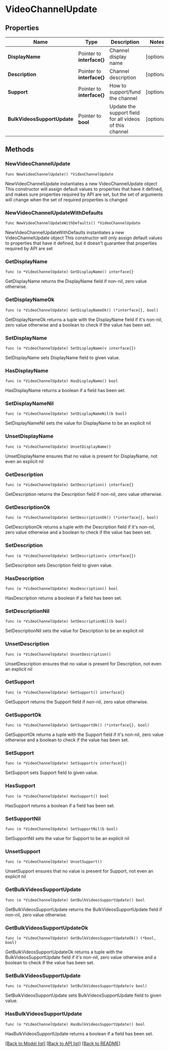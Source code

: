 # VideoChannelUpdate

## Properties

Name | Type | Description | Notes
------------ | ------------- | ------------- | -------------
**DisplayName** | Pointer to **interface{}** | Channel display name | [optional] 
**Description** | Pointer to **interface{}** | Channel description | [optional] 
**Support** | Pointer to **interface{}** | How to support/fund the channel | [optional] 
**BulkVideosSupportUpdate** | Pointer to **bool** | Update the support field for all videos of this channel | [optional] 

## Methods

### NewVideoChannelUpdate

`func NewVideoChannelUpdate() *VideoChannelUpdate`

NewVideoChannelUpdate instantiates a new VideoChannelUpdate object
This constructor will assign default values to properties that have it defined,
and makes sure properties required by API are set, but the set of arguments
will change when the set of required properties is changed

### NewVideoChannelUpdateWithDefaults

`func NewVideoChannelUpdateWithDefaults() *VideoChannelUpdate`

NewVideoChannelUpdateWithDefaults instantiates a new VideoChannelUpdate object
This constructor will only assign default values to properties that have it defined,
but it doesn't guarantee that properties required by API are set

### GetDisplayName

`func (o *VideoChannelUpdate) GetDisplayName() interface{}`

GetDisplayName returns the DisplayName field if non-nil, zero value otherwise.

### GetDisplayNameOk

`func (o *VideoChannelUpdate) GetDisplayNameOk() (*interface{}, bool)`

GetDisplayNameOk returns a tuple with the DisplayName field if it's non-nil, zero value otherwise
and a boolean to check if the value has been set.

### SetDisplayName

`func (o *VideoChannelUpdate) SetDisplayName(v interface{})`

SetDisplayName sets DisplayName field to given value.

### HasDisplayName

`func (o *VideoChannelUpdate) HasDisplayName() bool`

HasDisplayName returns a boolean if a field has been set.

### SetDisplayNameNil

`func (o *VideoChannelUpdate) SetDisplayNameNil(b bool)`

 SetDisplayNameNil sets the value for DisplayName to be an explicit nil

### UnsetDisplayName
`func (o *VideoChannelUpdate) UnsetDisplayName()`

UnsetDisplayName ensures that no value is present for DisplayName, not even an explicit nil
### GetDescription

`func (o *VideoChannelUpdate) GetDescription() interface{}`

GetDescription returns the Description field if non-nil, zero value otherwise.

### GetDescriptionOk

`func (o *VideoChannelUpdate) GetDescriptionOk() (*interface{}, bool)`

GetDescriptionOk returns a tuple with the Description field if it's non-nil, zero value otherwise
and a boolean to check if the value has been set.

### SetDescription

`func (o *VideoChannelUpdate) SetDescription(v interface{})`

SetDescription sets Description field to given value.

### HasDescription

`func (o *VideoChannelUpdate) HasDescription() bool`

HasDescription returns a boolean if a field has been set.

### SetDescriptionNil

`func (o *VideoChannelUpdate) SetDescriptionNil(b bool)`

 SetDescriptionNil sets the value for Description to be an explicit nil

### UnsetDescription
`func (o *VideoChannelUpdate) UnsetDescription()`

UnsetDescription ensures that no value is present for Description, not even an explicit nil
### GetSupport

`func (o *VideoChannelUpdate) GetSupport() interface{}`

GetSupport returns the Support field if non-nil, zero value otherwise.

### GetSupportOk

`func (o *VideoChannelUpdate) GetSupportOk() (*interface{}, bool)`

GetSupportOk returns a tuple with the Support field if it's non-nil, zero value otherwise
and a boolean to check if the value has been set.

### SetSupport

`func (o *VideoChannelUpdate) SetSupport(v interface{})`

SetSupport sets Support field to given value.

### HasSupport

`func (o *VideoChannelUpdate) HasSupport() bool`

HasSupport returns a boolean if a field has been set.

### SetSupportNil

`func (o *VideoChannelUpdate) SetSupportNil(b bool)`

 SetSupportNil sets the value for Support to be an explicit nil

### UnsetSupport
`func (o *VideoChannelUpdate) UnsetSupport()`

UnsetSupport ensures that no value is present for Support, not even an explicit nil
### GetBulkVideosSupportUpdate

`func (o *VideoChannelUpdate) GetBulkVideosSupportUpdate() bool`

GetBulkVideosSupportUpdate returns the BulkVideosSupportUpdate field if non-nil, zero value otherwise.

### GetBulkVideosSupportUpdateOk

`func (o *VideoChannelUpdate) GetBulkVideosSupportUpdateOk() (*bool, bool)`

GetBulkVideosSupportUpdateOk returns a tuple with the BulkVideosSupportUpdate field if it's non-nil, zero value otherwise
and a boolean to check if the value has been set.

### SetBulkVideosSupportUpdate

`func (o *VideoChannelUpdate) SetBulkVideosSupportUpdate(v bool)`

SetBulkVideosSupportUpdate sets BulkVideosSupportUpdate field to given value.

### HasBulkVideosSupportUpdate

`func (o *VideoChannelUpdate) HasBulkVideosSupportUpdate() bool`

HasBulkVideosSupportUpdate returns a boolean if a field has been set.


[[Back to Model list]](../README.md#documentation-for-models) [[Back to API list]](../README.md#documentation-for-api-endpoints) [[Back to README]](../README.md)


